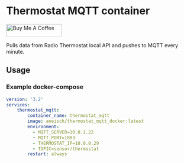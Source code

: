# Thermostat MQTT container
<a href="https://www.buymeacoffee.com/aneisch" target="_blank"><img src="https://cdn.buymeacoffee.com/buttons/default-black.png" width="150px" height="35px" alt="Buy Me A Coffee" style="height: 35px !important;width: 150px !important;" ></a><br>

Pulls data from Radio Thermostat local API and pushes to MQTT every minute.

## Usage

### Example docker-compose

```yaml
version: '3.2'
services:
    thermostat_mqtt:
        container_name: thermostat_mqtt
        image: aneisch/thermostat_mqtt_docker:latest
        environment:
          - MQTT_SERVER=10.0.1.22
          - MQTT_PORT=1883
          - THERMOSTAT_IP=10.0.0.29
          - TOPIC=sensor/thermostat
        restart: always
```
